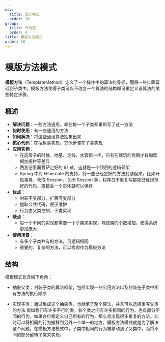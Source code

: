 ```yaml
---
nav:
  title: 设计模式
  order: 10
group:
  title: 行为型
  order: 4
title: 模版方法模式
order: 10
---
```


# 模版方法模式

**模板方法**（TemplateMethod）定义了一个操作中的算法的骨架，而将一些步骤延迟到子类中。模板方法使得子类可以不改变一个算法的结构即可重定义该算法的某些特定步骤。

## 概述

- **解决问题**：一些方法通用，却在每一个子类都重新写了这一方法
- **何时使用**：有一些通用的方法
- **如何解决**：将这些通用算法抽象出来
- **核心代码**：在抽象类实现，其他步骤在子类实现
- **应用实例**：
  - 在造房子的时候，地基、走线、水管都一样，只有在建筑的后期才有加壁橱加栅栏等差异
  - 西游记里面菩萨定好的 81 难，这就是一个顶层的逻辑骨架
  - Spring 中对 Hibernate 的支持，将一些已经定好的方法封装起来，比如开启事务、获取 Session、关闭 Session 等，程序员不重复写那些已经规范好的代码，直接丢一个实体就可以保存
- **优点**：
  - 封装不变部分，扩展可变部分
  - 提取公共代码，便于维护
  - 行为由父类控制，子类实现
- **缺点**：
  - 每一个不同的实现都需要一个子类来实现，导致类的个数增加，使得系统更加庞大
- **使用场景**：
  - 有多个子类共有的方法，且逻辑相同
  - 重要的、复杂的方法，可以考虑作为模板方法

## 结构

模板模式包含如下角色：

- 抽象父类：封装子类的算法框架，包括实现一些公用方法以及封装在子类中所有方法的执行顺序

- 实现子类：通过集成这个抽象类，也继承了整个算法，并且可以选择重写父类的方法 假如我们有许多平行的类，各个类之间有许多相同的行为，也有部分不同的行为。如果各位都定义自己所有的行为，那么会出现很多重复的方法。此时可以将相同的行为搬移到另外一个单一的地方，模板方法模式就是为了解决这个问题。在模板方法模式中，子类中相同的行为被移动到了父类中，而将不同的部分留待子类来实现。
